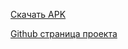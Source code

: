 [Скачать APK](https://github.com/emileb/Raze_Touch)

[Github страница проекта](http://opentouchgaming.com/raze-touch)